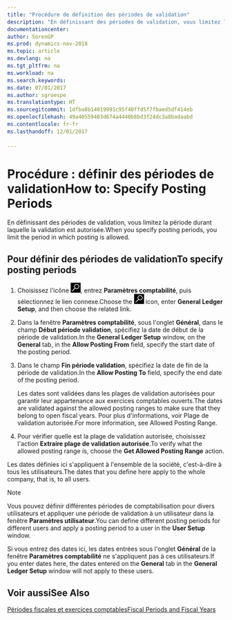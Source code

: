 ```yaml
---
title: "Procédure de définition des périodes de validation"
description: "En définissant des périodes de validation, vous limitez la période durant laquelle la validation est autorisée."
documentationcenter: 
author: SorenGP
ms.prod: dynamics-nav-2018
ms.topic: article
ms.devlang: na
ms.tgt_pltfrm: na
ms.workload: na
ms.search.keywords: 
ms.date: 07/01/2017
ms.author: sgroespe
ms.translationtype: HT
ms.sourcegitcommit: 1dfba8b14019991c95f40ffd5f7fbaed5df414eb
ms.openlocfilehash: 49a40559403d674a4440b8bd3f24dc3a8badaabd
ms.contentlocale: fr-fr
ms.lasthandoff: 12/01/2017

---
```

# <a name="how-to-specify-posting-periods"></a><span data-ttu-id="ad286-103">Procédure : définir des périodes de validation</span><span class="sxs-lookup"><span data-stu-id="ad286-103">How to: Specify Posting Periods</span></span>
<span data-ttu-id="ad286-104">En définissant des périodes de validation, vous limitez la période durant laquelle la validation est autorisée.</span><span class="sxs-lookup"><span data-stu-id="ad286-104">When you specify posting periods, you limit the period in which posting is allowed.</span></span>  

## <a name="to-specify-posting-periods"></a><span data-ttu-id="ad286-105">Pour définir des périodes de validation</span><span class="sxs-lookup"><span data-stu-id="ad286-105">To specify posting periods</span></span>  

1.  <span data-ttu-id="ad286-106">Choisissez l'icône ![Page ou état pour la recherche](../../media/ui-search/search_small.png "icône Page ou état pour la recherche"), entrez **Paramètres comptabilité**, puis sélectionnez le lien connexe.</span><span class="sxs-lookup"><span data-stu-id="ad286-106">Choose the ![Search for Page or Report](../../media/ui-search/search_small.png "Search for Page or Report icon") icon, enter **General Ledger Setup**, and then choose the related link.</span></span>  
2.  <span data-ttu-id="ad286-107">Dans la fenêtre **Paramètres comptabilité**, sous l'onglet **Général**, dans le champ **Début période validation**, spécifiez la date de début de la période de validation.</span><span class="sxs-lookup"><span data-stu-id="ad286-107">In the **General Ledger Setup** window, on the **General** tab, in the **Allow Posting From** field, specify the start date of the posting period.</span></span>  
3.  <span data-ttu-id="ad286-108">Dans le champ **Fin période validation**, spécifiez la date de fin de la période de validation.</span><span class="sxs-lookup"><span data-stu-id="ad286-108">In the **Allow Posting To** field, specify the end date of the posting period.</span></span>  

    <span data-ttu-id="ad286-109">Les dates sont validées dans les plages de validation autorisées pour garantir leur appartenance aux exercices comptables ouverts.</span><span class="sxs-lookup"><span data-stu-id="ad286-109">The dates are validated against the allowed posting ranges to make sure that they belong to open fiscal years.</span></span> <span data-ttu-id="ad286-110">Pour plus d'informations, voir Plage de validation autorisée.</span><span class="sxs-lookup"><span data-stu-id="ad286-110">For more information, see Allowed Posting Range.</span></span>  

4.  <span data-ttu-id="ad286-111">Pour vérifier quelle est la plage de validation autorisée, choisissez l'action **Extraire plage de validation autorisée**.</span><span class="sxs-lookup"><span data-stu-id="ad286-111">To verify what the allowed posting range is, choose the **Get Allowed Posting Range** action.</span></span>  

<span data-ttu-id="ad286-112">Les dates définies ici s'appliquent à l'ensemble de la société, c'est-à-dire à tous les utilisateurs.</span><span class="sxs-lookup"><span data-stu-id="ad286-112">The dates that you define here apply to the whole company, that is, to all users.</span></span>  

> [!NOTE]  
>  <span data-ttu-id="ad286-113">Vous pouvez définir différentes périodes de comptabilisation pour divers utilisateurs et appliquer une période de validation à un utilisateur dans la fenêtre **Paramètres utilisateur**.</span><span class="sxs-lookup"><span data-stu-id="ad286-113">You can define different posting periods for different users and apply a posting period to a user in the **User Setup** window.</span></span>

<span data-ttu-id="ad286-114">Si vous entrez des dates ici, les dates entrées sous l'onglet **Général** de la fenêtre **Paramètres comptabilité** ne s'appliquent pas à ces utilisateurs.</span><span class="sxs-lookup"><span data-stu-id="ad286-114">If you enter dates here, the dates entered on the **General** tab in the **General Ledger Setup** window will not apply to these users.</span></span>  

## <a name="see-also"></a><span data-ttu-id="ad286-115">Voir aussi</span><span class="sxs-lookup"><span data-stu-id="ad286-115">See Also</span></span>  
 [<span data-ttu-id="ad286-116">Périodes fiscales et exercices comptables</span><span class="sxs-lookup"><span data-stu-id="ad286-116">Fiscal Periods and Fiscal Years</span></span>](fiscal-periods-and-fiscal-years.md)

